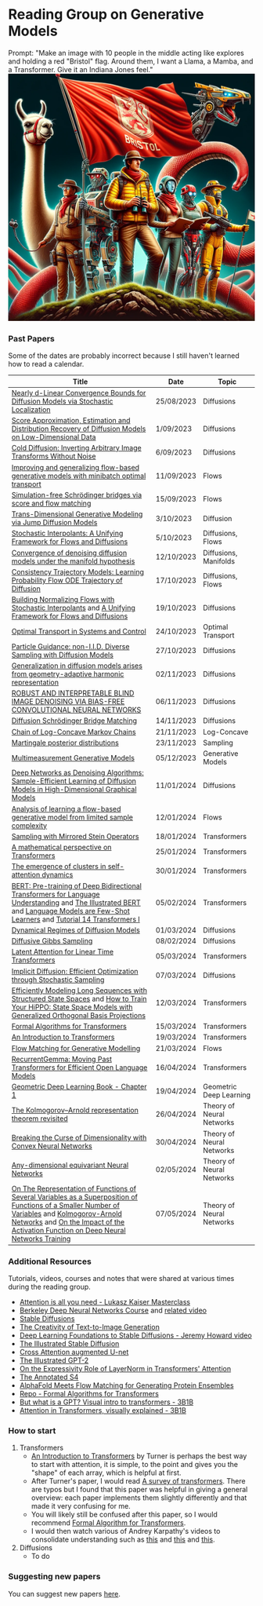 # Reading Group on Generative Models
Prompt: "Make an image with 10 people in the middle acting like explores and holding a red "Bristol" flag. Around them, I want a Llama, a Mamba, and a Transformer. Give it an Indiana Jones feel."
![Bristol Squad](bristol_squad.png)

### Past Papers
Some of the dates are probably incorrect because I still haven't learned how to read a calendar.

| Title                                                                                                                                                                                                                                                                                                                                                                                                       | Date       | Topic                     |
|-------------------------------------------------------------------------------------------------------------------------------------------------------------------------------------------------------------------------------------------------------------------------------------------------------------------------------------------------------------------------------------------------------------|------------|---------------------------|
| [Nearly d-Linear Convergence Bounds for Diffusion Models via Stochastic Localization](https://arxiv.org/abs/2308.03686)                                                                                                                                                                                                                                                                                     | 25/08/2023 | Diffusions                |
| [Score Approximation, Estimation and Distribution Recovery of Diffusion Models on Low-Dimensional Data](https://arxiv.org/abs/2302.07194)                                                                                                                                                                                                                                                                   | 1/09/2023  | Diffusions                |
| [Cold Diffusion: Inverting Arbitrary Image Transforms Without Noise](https://arxiv.org/abs/2208.09392)                                                                                                                                                                                                                                                                                                      | 6/09/2023  | Diffusions                |
| [Improving and generalizing flow-based generative models with minibatch optimal transport](https://arxiv.org/abs/2302.00482)                                                                                                                                                                                                                                                                                | 11/09/2023 | Flows                     |
| [Simulation-free Schrödinger bridges via score and flow matching](https://arxiv.org/abs/2307.03672)                                                                                                                                                                                                                                                                                                         | 15/09/2023 | Flows                     |
| [Trans-Dimensional Generative Modeling via Jump Diffusion Models](https://arxiv.org/abs/2305.16261)                                                                                                                                                                                                                                                                                                         | 3/10/2023  | Diffusion                 |
| [Stochastic Interpolants: A Unifying Framework for Flows and Diffusions](https://arxiv.org/abs/2303.08797)                                                                                                                                                                                                                                                                                                  | 5/10/2023  | Diffusions, Flows         |
| [Convergence of denoising diffusion models under the manifold hypothesis](https://openreview.net/pdf?id=MhK5aXo3gB)                                                                                                                                                                                                                                                                                         | 12/10/2023 | Diffusions, Manifolds     |
| [Consistency Trajectory Models: Learning Probability Flow ODE Trajectory of Diffusion](https://arxiv.org/abs/2310.02279)                                                                                                                                                                                                                                                                                    | 17/10/2023 | Diffusions, Flows         |
| [Building Normalizing Flows with Stochastic Interpolants](https://arxiv.org/abs/2209.15571) and [A Unifying Framework for Flows and Diffusions](https://arxiv.org/abs/2303.08797)                                                                                                                                                                                                                           | 19/10/2023 | Diffusions                |
| [Optimal Transport in Systems and Control](https://www.annualreviews.org/doi/full/10.1146/annurev-control-070220-100858)                                                                                                                                                                                                                                                                                    | 24/10/2023 | Optimal Transport         |
| [Particle Guidance: non-I.I.D. Diverse Sampling with Diffusion Models](https://arxiv.org/abs/2310.13102)                                                                                                                                                                                                                                                                                                    | 27/10/2023 | Diffusions                |
| [Generalization in diffusion models arises from geometry-adaptive harmonic representation](https://arxiv.org/abs/2310.02557)                                                                                                                                                                                                                                                                                | 02/11/2023 | Diffusions                |
| [ROBUST AND INTERPRETABLE BLIND IMAGE DENOISING VIA BIAS-FREE CONVOLUTIONAL NEURAL NETWORKS](https://arxiv.org/abs/1906.05478)                                                                                                                                                                                                                                                                              | 06/11/2023 | Diffusions                |
| [Diffusion Schrödinger Bridge Matching](https://arxiv.org/abs/2303.16852)                                                                                                                                                                                                                                                                                                                                  | 14/11/2023 | Diffusions                |
| [Chain of Log-Concave Markov Chains](https://arxiv.org/abs/2305.19473)                                                                                                                                                                                                                                                                                                                                      | 21/11/2023 | Log-Concave               |
| [Martingale posterior distributions](https://arxiv.org/abs/2103.15671)                                                                                                                                                                                                                                                                                                                                      | 23/11/2023 | Sampling                  |
| [Multimeasurement Generative Models](https://openreview.net/forum?id=QRX0nCX_gk)                                                                                                                                                                                                                                                                                                                            | 05/12/2023 | Generative Models         |
| [Deep Networks as Denoising Algorithms: Sample-Efficient Learning of Diffusion Models in High-Dimensional Graphical Models](https://arxiv.org/abs/2309.11420)                                                                                                                                                                                                                                               | 11/01/2024 | Diffusions                |
 | [Analysis of learning a flow-based generative model from limited sample complexity](https://arxiv.org/abs/2310.03575)                                                                                                                                                                                                                                                                                       | 12/01/2024 | Flows                     |
| [Sampling with Mirrored Stein Operators](https://arxiv.org/abs/2106.12506)                                                                                                                                                                                                                                                                                                                                  | 18/01/2024 | Transformers              |
| [A mathematical perspective on Transformers](https://arxiv.org/abs/2312.10794)                                                                                                                                                                                                                                                                                                                              | 25/01/2024 | Transformers              |
 | [The emergence of clusters in self-attention dynamics](https://arxiv.org/abs/2305.05465)                                                                                                                                                                                                                                                                                                                    | 30/01/2024 | Transformers              |
| [BERT: Pre-training of Deep Bidirectional Transformers for Language Understanding](https://arxiv.org/abs/1810.04805) and [The Illustrated BERT](https://jalammar.github.io/illustrated-bert/) and [Language Models are Few-Shot Learners](https://arxiv.org/abs/2005.14165) and [Tutorial 14 Transformers I](https://www.borealisai.com/research-blogs/tutorial-14-transformers-i-introduction/#Motivation) | 05/02/2024 | Transformers              |
| [Dynamical Regimes of Diffusion Models](https://arxiv.org/abs/2402.18491)                                                                                                                                                                                                                                                                                                                                   | 01/03/2024 | Diffusions                |
| [Diffusive Gibbs Sampling](https://arxiv.org/abs/2402.03008)                                                                                                                                                                                                                                                                                                                                                | 08/02/2024 | Diffusions                |
| [Latent Attention for Linear Time Transformers](https://arxiv.org/abs/2402.17512)                                                                                                                                                                                                                                                                                                                           | 05/03/2024 | Transformers              |
| [Implicit Diffusion: Efficient Optimization through Stochastic Sampling](https://arxiv.org/abs/2402.05468)                                                                                                                                                                                                                                                                                                  | 07/03/2024 | Diffusions                |
| [Efficiently Modeling Long Sequences with Structured State Spaces](https://arxiv.org/abs/2111.00396) and [How to Train Your HiPPO: State Space Models with Generalized Orthogonal Basis Projections](https://arxiv.org/abs/2206.12037)                                                                                                                                                                      | 12/03/2024 | Transformers              |
| [Formal Algorithms for Transformers](https://arxiv.org/abs/2207.09238)                                                                                                                                                                                                                                                                                                                                      | 15/03/2024 | Transformers              |
| [An Introduction to Transformers](https://arxiv.org/pdf/2304.10557.pdf)                                                                                                                                                                                                                                                                                                                                     | 19/03/2024 | Transformers              |
| [Flow Matching for Generative Modelling](https://arxiv.org/abs/2210.02747v2)                                                                                                                                                                                                                                                                                                                                | 21/03/2024 | Flows                     |
| [RecurrentGemma: Moving Past Transformers for Efficient Open Language Models](https://arxiv.org/abs/2404.07839)                                                                                                                                                                                                                                                                                             | 16/04/2024 | Transformers              |
| [Geometric Deep Learning Book - Chapter 1](https://arxiv.org/abs/2104.13478)                                                                                                                                                                                                                                                                                                                                | 19/04/2024 | Geometric Deep Learning   |
| [The Kolmogorov–Arnold representation theorem revisited](https://www.sciencedirect.com/science/article/pii/S0893608021000289)                                                                                                                                                                                                                                                                               | 26/04/2024 | Theory of Neural Networks |
| [Breaking the Curse of Dimensionality with Convex Neural Networks](https://arxiv.org/abs/1412.8690)                                                                                                                                                                                                                                                                                                         | 30/04/2024 | Theory of Neural Networks |
| [Any-dimensional equivariant Neural Networks](https://arxiv.org/abs/2306.06327)                                                                                                                                                                                                                                                                                                                             | 02/05/2024 | Theory of Neural Networks |
| [On The Representation of Functions of Several Variables as a Superposition of Functions of a Smaller Number of Variables]() and [Kolmogorov-Arnold Networks](https://arxiv.org/pdf/2404.19756) and [On the Impact of the Activation Function on Deep Neural Networks Training](https://arxiv.org/pdf/1902.06853) | 07/05/2024 | Theory of Neural Networks |

### Additional Resources
Tutorials, videos, courses and notes that were shared at various times during the reading group.
- [Attention is all you need - Lukasz Kaiser Masterclass](https://www.youtube.com/watch?v=rBCqOTEfxvg)
- [Berkeley Deep Neural Networks Course](https://inst.eecs.berkeley.edu/~cs182/sp23/) and [related video](https://www.youtube.com/watch?v=csdc-KHjEMg&list=PLnocShPlK-Fs_62EXCDykgtQFbHGLMT7U&index=16)
- [Stable Diffusions](https://arxiv.org/abs/2112.10752) 
- [The Creativity of Text-to-Image Generation](https://arxiv.org/abs/2206.02904)
- [Deep Learning Foundations to Stable Diffusions - Jeremy Howard video](https://www.youtube.com/watch?v=_7rMfsA24Ls)
- [The Illustrated Stable Diffusion](http://jalammar.github.io/illustrated-stable-diffusion/)
- [Cross Attention augmented U-net](https://twitter.com/vtabbott_/status/1746475052030435649)
- [The Illustrated GPT-2](http://jalammar.github.io/illustrated-gpt2/)
- [On the Expressivity Role of LayerNorm in Transformers' Attention](https://arxiv.org/abs/2305.02582)
- [The Annotated S4](https://srush.github.io/annotated-s4/)
- [AlphaFold Meets Flow Matching for Generating Protein Ensembles](https://arxiv.org/pdf/2402.04845.pdf)
- [Repo - Formal Algorithms for Transformers](https://github.com/myazdani/formal-algorithms-for-transformers/tree/main)
- [But what is a GPT? Visual intro to transformers - 3B1B](https://youtu.be/wjZofJX0v4M?si=47bs8JLowglfFUIp)
- [Attention in Transformers, visually explained - 3B1B](https://youtu.be/eMlx5fFNoYc?si=RFzIfJyXwTvWWhKC)

### How to start

1. Transformers
   - [An Introduction to Transformers](https://arxiv.org/abs/2304.10557) by Turner is perhaps the best way to start with attention, it is simple, to the point and gives you the "shape" of each array, which is helpful at first.
   - After Turner's paper, I would read [A survey of transformers](https://arxiv.org/abs/2106.04554). There are typos but I found that this paper was helpful in giving a general overview: each paper implements them slightly differently and that made it very confusing for me. 
   - You will likely still be confused after this paper, so I would recommend [Formal Algorithm for Transformers](https://arxiv.org/abs/2207.09238).
   - I would then watch various of Andrey Karpathy's videos to consolidate understanding such as [this](https://www.youtube.com/watch?v=zjkBMFhNj_g) and [this](https://www.youtube.com/watch?v=zduSFxRajkE) and [this](https://www.youtube.com/watch?v=kCc8FmEb1nY&t=485s).
6. Diffusions
   - To do

### Suggesting new papers
You can suggest new papers [here](https://forms.gle/S2nhtZDcuekZrY4c6).


